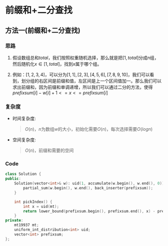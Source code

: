 # 前缀和+二分查找
## 方法一(前缀和+二分查找)
### 思路
1. 假设数组总和$total$，我们按照权重随机选择，那么就是把$[1,total]$分成$n$组，然后随机化$x∈[1,total]$，找到$x$属于哪个组。

2. 例如：$[1,2,3,4]$，可以分为$[1,1],[2,3],[4,5,6],[7,8,9,10]$，我们可以看到，划分组的右区间是前缀和值，左区间是上一个区间值加一。那么我们可以求出前缀和，因为前缀和单调递增，所以我们可以通过二分的方法，使得$prefixsum[i]-w[i]+1<=x<=prefixsum[i]$

### 复杂度
- 时间复杂度:
  > $O(n)$，$n$为数组$w$的大小，初始化需要$O(n)$，每次选择需要$O(logn)$
- 空间复杂度:
  > $O(n)$，前缀和需要的空间

### Code
```C++ []
class Solution {
public:
	Solution(vector<int>& w): uid(1, accumulate(w.begin(), w.end(), 0)) {
		partial_sum(w.begin(), w.end(), back_inserter(prefixsum));
	}

	int pickIndex() {
		int x = uid(mt);
		return lower_bound(prefixsum.begin(), prefixsum.end(), x) - prefixsum.begin();
	}
private:
	mt19937 mt;
	uniform_int_distribution<int> uid;
	vector<int> prefixsum;
};
```